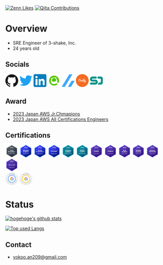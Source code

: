 
[![Zenn Likes](https://badgen.org/img/zenn/yokoo_an209/likes?style=plastic)](https://zenn.dev/yokoo_an209)
[![Qiita Contributions](https://badgen.org/img/qiita/yokoo-an209/contributions?style=plastic)](https://qiita.com/yokoo-an209)

# Overview

- SRE Engineer of 3-shake, Inc.
- 24 years old


## Socials

[<img src="./public/images/social/github.svg" width="40" height="40" />](https://github.com/parupappa)
[<img src="./public/images/social/twitter.svg" width="40" height="40" />](https://twitter.com/866mfs)
[<img src="./public/images/social/linkedin.svg" width="40" height="40" />](https://www.linkedin.com/in/annosuke-yokoo-65a258284/)
[<img src="./public/images/social/qiita.png" width="40" height="40" />](https://qiita.com/yokoo-an209)
[<img src="./public/images/social/zenn.svg" width="40" height="40" />](https://zenn.dev/yokoo_an209)
[<img src="./public/images/social/credly.svg" width="40" height="40" />](https://www.credly.com/users/yokoo-annosuke/badges)
[<img src="./public/images/social/speakerdeck.svg" width="40" height="40" />](https://speakerdeck.com/parupappa2929)


## Award
- [2023 Japan AWS Jr.Chmapions](https://aws.amazon.com/jp/blogs/psa/2023-japan-aws-jr-champions/)
- [2023 Japan AWS All Certifications Engineers](https://aws.amazon.com/jp/blogs/psa/2023-japan-aws-all-certifications-engineers/)

## Certifications
[<img src="./public/images/certification/aws-clf.png" width="40" height="40" />](https://aws.amazon.com/jp/certification/certified-solutions-architect-associate/)
[<img src="./public/images/certification/aws-saa.png" width="40" height="40" />](https://aws.amazon.com/jp/certification/certified-solutions-architect-associate/)
[<img src="./public/images/certification/aws-soa.png" width="40" height="40" />](https://aws.amazon.com/jp/certification/certified-sysops-admin-associate/)
[<img src="./public/images/certification/aws-dva.png" width="40" height="40" />](https://aws.amazon.com/jp/certification/certified-developer-associate/)
[<img src="./public/images/certification/aws-sap.png" width="40" height="40" />](https://aws.amazon.com/jp/certification/certified-developer-associate/)
[<img src="./public/images/certification/aws-dop.png" width="40" height="40" />](https://aws.amazon.com/jp/certification/certified-developer-associate/)
[<img src="./public/images/certification/aws-scs.png" width="40" height="40" />](https://aws.amazon.com/jp/certification/certified-developer-associate/)
[<img src="./public/images/certification/aws-dbs.png" width="40" height="40" />](https://aws.amazon.com/jp/certification/certified-developer-associate/)
[<img src="./public/images/certification/aws-das.png" width="40" height="40" />](https://aws.amazon.com/jp/certification/certified-developer-associate/)
[<img src="./public/images/certification/aws-mls.png" width="40" height="40" />](https://aws.amazon.com/jp/certification/certified-developer-associate/)
[<img src="./public/images/certification/aws-ans.png" width="40" height="40" />](https://aws.amazon.com/jp/certification/certified-developer-associate/)
[<img src="./public/images/certification/aws-pas.png" width="40" height="40" />](https://aws.amazon.com/jp/certification/certified-developer-associate/)
<br>
[<img src="./public/images/certification/gcp-ace.png" width="40" height="40" />](https://cloud.google.com/learn/certification/cloud-engineer?hl=ja/)
[<img src="./public/images/certification/gcp-pca.png" width="40" height="40" />](https://cloud.google.com/learn/certification/cloud-architect?hl=ja/)

<!-- ## Skills
### WebApplication

[<img src="./public/images/skill/webapp/typescript.svg" width="40" height="40" />](https://www.typescriptlang.org/)
[<img src="./public/images/skill/webapp/javascript.svg" width="40" height="40" />](https://developer.mozilla.org/docs/Web/JavaScript)
[<img src="./public/images/skill/webapp/ruby.svg" width="40" height="40" />](https://www.ruby-lang.org)
[<img src="./public/images/skill/webapp/rails.svg" width="40" height="40" />](https://rubyonrails.org/)
[<img src="./public/images/skill/webapp/react.svg" width="40" height="40" />](https://reactjs.org/)
[<img src="./public/images/skill/webapp/vue-js.svg" width="40" height="40" />](https://ja.vuejs.org/)
[<img src="./public/images/skill/webapp/nextjs.svg" width="40" height="40" />](https://nextjs.org/)
[<img src="./public/images/skill/webapp/go.svg" width="40" height="40" />](https://golang.org/)
[<img src="./public/images/skill/webapp/express.svg" width="40" height="40" />](https://expressjs.com/)
[<img src="./public/images/skill/webapp/gin.svg" width="40" height="40" />](https://gin-gonic.com/)
### SRE

[<img src="./public/images/skill/sre/aws.svg" width="40" height="40" />](https://aws.amazon.com/)
[<img src="./public/images/skill/sre/googlecloud.svg" width="40" height="40" />](https://console.cloud.google.com/)
[<img src="./public/images/skill/sre/githubactions.svg" width="40" height="40" />](https://github.co.jp/features/actions)
[<img src="./public/images/skill/sre/terraform.svg" width="40" height="40" />](https://www.terraform.io/)
[<img src="./public/images/skill/sre/docker.svg" width="40" height="40" />](https://www.docker.com/)
[<img src="./public/images/skill/sre/kubernetes.svg" width="40" height="40" />](https://kubernetes.io/ja/)
[<img src="./public/images/skill/sre/argo-cd.svg" width="40" height="40" />](https://argoproj.github.io/)
[<img src="./public/images/skill/sre/helm.svg" width="40" height="40" />](https://helm.sh/ja/)
[<img src="./public/images/skill/sre/jenkins.svg" width="40" height="40" />](https://www.jenkins.io/)
[<img src="./public/images/skill/sre/tekton.png" width="40" height="40" />](https://cloud.google.com/tekton?hl=ja)
[<img src="./public/images/skill/sre/harness.jpeg" width="40" height="40" />](https://developer.harness.io/docs/platform/connectors/cloud-providers/connect-to-google-cloud-platform-gcp/)
[<img src="./public/images/skill/sre/trivy.png" width="40" height="40" />](https://trivy.dev/)
[<img src="./public/images/skill/sre/circleci.svg" width="40" height="40" />](https://circleci.com/) -->

# Status
<!-- リポジトリステータス -->
[![hogehoge's github stats](https://github-readme-stats.vercel.app/api?username=parupappa&hide=contribs&count_private=true&show_icons=true&theme=tokyonight)](https://github.com/parupappa/)

<!-- ソースコード統計 -->
[![Top used Langs](https://github-readme-stats.vercel.app/api/top-langs/?username=parupappa&layout=compact&theme=tokyonight)](https://github.com/parupappa/)
## Contact

- [yokoo.an209@gmail.com](mailto:yokoo.an209@gmail.com)